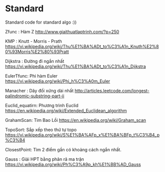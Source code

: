 # Standard
Standard code for standard algo :))

Zfunc : Hàm Z                     http://www.giaithuatlaptrinh.com/?p=250

KMP   : Knutt - Morris - Prath    https://vi.wikipedia.org/wiki/Thu%E1%BA%ADt_to%C3%A1n_Knuth%E2%80%93Morris%E2%80%93Pratt

Dijkstra :  Đường đi ngắn nhất    https://vi.wikipedia.org/wiki/Thu%E1%BA%ADt_to%C3%A1n_Dijkstra

EulerTfunc: Phi hàm Euler         https://vi.wikipedia.org/wiki/Phi_h%C3%A0m_Euler

Manacher :  Dãy đối xứng dài nhất http://articles.leetcode.com/longest-palindromic-substring-part-ii

Euclid_equatirn:  Phương trình Euclid https://en.wikipedia.org/wiki/Extended_Euclidean_algorithm

GrahamScan:  Tìm Bao Lồi          https://en.wikipedia.org/wiki/Graham_scan

TopoSort:   Sắp xếp theo thứ tự topo  https://vi.wikipedia.org/wiki/S%E1%BA%AFp_x%E1%BA%BFp_t%C3%B4_p%C3%B4

ClosestPoint: Tìm 2 điểm gần có khoảng cách ngắn nhất.

Gauss : Giải HPT bằng phân rã ma trận https://vi.wikipedia.org/wiki/Ph%C3%A9p_kh%E1%BB%AD_Gauss
